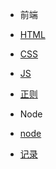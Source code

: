 * 前端
 * [HTML](前端/html/index.md)
 * [CSS](前端/css/index.md)
 * [JS](前端/js/index.md)
 * [正则](前端/正则/index.md)
 
* Node
 * [node](node/index.md)
* [记录](diary/index.md)